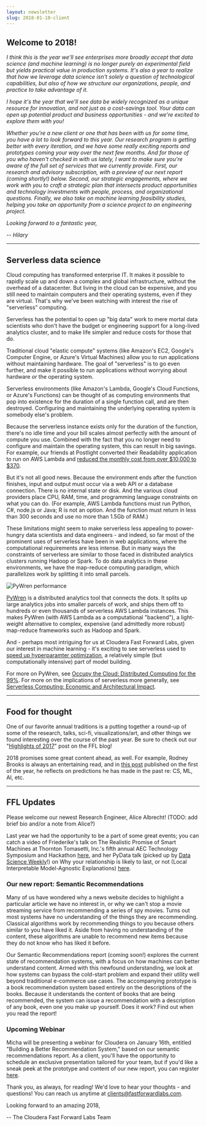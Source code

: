 ```yaml
---
layout: newsletter
slug: 2018-01-10-client
---
```


## Welcome to 2018!

*I think this is the year we'll see enterprises more broadly accept that data science (and machine learning) is no longer purely an experimental field but yields practical value in production systems. It's also a year to realize that how we leverage data science isn't solely a question of technological capabilities, but also of how we structure our organizations, people, and practice to take advantage of it.*

*I hope it's the year that we'll see data be widely recognized as a unique resource for innovation, and not just as a cost-savings tool. Your data can open up potential product and business opportunities - and we're excited to explore them with you!*

*Whether you're a new client or one that has been with us for some time, you have a lot to look forward to this year. Our research program is getting better with every iteration, and we have some really exciting reports and prototypes coming your way over the next few months. And for those of you who haven't checked in with us lately, I want to make sure you're aware of the full set of services that we currently provide. First, our research and advisory subscription, with a preview of our next report (coming shortly!) below. Second, our strategic engagements, where we work with you to craft a strategic plan that intersects product opportunities and technology investments with people, process, and organizational questions. Finally, we also take on machine learning feasibility studies, helping you take an opportunity from a science project to an engineering project.*

*Looking forward to a fantastic year,*

*-- Hilary*

---

## Serverless data science

Cloud computing has transformed enterprise IT. It makes it possible to rapidly
scale up and down a complex and global infrastructure, without the overhead of
a datacenter. But living in the cloud can be expensive, and you still need to
maintain computers and their operating systems, even if they are virtual.
That's why we've been watching with interest the rise of "serverless"
computing.

Serverless has the potential to open up "big data" work to mere mortal data
scientists who don't have the budget or engineering support for a
long-lived analytics cluster, and to make life simpler and reduce costs for
those that do.

Traditional cloud "elastic compute" systems (like Amazon's EC2, Google's Computer
Engine, or Azure's Virtual Machines) allow you to run applications without
maintaining hardware. The goal of "serverless" is to go even further, and make
it possible to run applications without worrying about hardware _or_ the
operating system.

Serverless environments (like Amazon's Lambda, Google's Cloud Functions, or Azure's
Functions) can be thought of as computing environments that pop into existence
for the duration of a single function call, and are then destroyed. Configuring
and maintaining the underlying operating system is somebody else's problem.

Because the serverless instance exists only for the duration of the function,
there's no idle time and your bill scales almost perfectly with the amount of
compute you use. Combined with the fact that you no longer need to configure and
maintain the operating system, this can result in big savings. For example,
our friends at Postlight converted their Readability application to run on AWS
Lambda and [reduced the monthly cost from over $10,000 to
$370](https://trackchanges.postlight.com/serving-39-million-requests-for-370-month-or-how-we-reduced-our-hosting-costs-by-two-orders-of-edc30a9a88cd).

But it's not all good news. Because the environment ends after the function
finishes, input and output must occur via a web API or a database connection.
There is no internal state or disk. And the various cloud providers place CPU,
RAM, time, and programming language constraints on what you can do. (For example,
AWS Lambda functions must run Python, C#, node.js or Java; R is not an option.
And the function must return in less than 300 seconds and use no more than
1.5Gb of RAM.)

These limitations might seem to make serverless less appealing to power-hungry
data scientists and data engineers - and indeed, so far most of the prominent
uses of serverless have been in web applications, where the computational
requirements are less intense. But in many ways the constraints of serverless
are similar to those faced in distributed analytics clusters running Hadoop or
Spark. To do data analytics in these environments, we have the map-reduce
computing paradigm, which parallelizes work by splitting it into small parcels.

![PyWren performance](serverless-pywren.png)

[PyWren](http://pywren.io/) is a distributed analytics tool that connects the
dots. It splits up large analytics jobs into smaller parcels of work, and ships
them off to hundreds or even thousands of serverless AWS Lambda instances. This
makes PyWren (with AWS Lambda as a computational "backend"), a light-weight
alternative to complex, expensive (and admittedly more robust) map-reduce
frameworks such as Hadoop and Spark. 

And - perhaps most intriguing for us at Cloudera Fast Forward Labs, given our
interest in machine learning - it's exciting to see serverless used to [speed up
hyperparamter
optimization](http://tothestars.io/blog/2016/10/19/serverless-ai), a relatively
simple (but computationally intensive) part of model building.

For more on PyWren, see [Occupy the Cloud: Distributed Computing for
the 99%](https://arxiv.org/abs/1702.04024). For more on the implications of
serverless more generally, see [Serverless Computing: Economic and
Architectural
Impact](http://www.doc.ic.ac.uk/~rbc/papers/fse-serverless-17.pdf).

---

## Food for thought

One of our favorite annual traditions is a putting together a round-up of some of the research, talks, sci-fi, visualizations/art, and other things we found interesting over the course of the past year.  Be sure to check out our "[Highlights of 2017](http://blog.fastforwardlabs.com/2017/11/22/2017-highlights.html)" post on the FFL blog!

2018 promises some great content ahead, as well.  For example, Rodney Brooks is always an entertaining read, and in [this post](https://rodneybrooks.com/my-dated-predictions/) published on the first of the year, he reflects on predictions he has made in the past re: CS, ML, AI, etc.

---

## FFL Updates

Please welcome our newest Research Engineer, Alice Albrecht!
(TODO: add brief bio and/or a note from Alice?)

Last year we had the opportunity to be a part of some great events; you can catch a video of Friederike's talk on The Realistic Promise of Smart Machines at Thornton Tomasetti, Inc.'s fifth annual AEC Technology Symposium and Hackathon [here](https://youtu.be/EexnY6G46Qs), and her PyData talk (picked up by [Data Science Weekly](https://www.datascienceweekly.org/newsletters/data-science-weekly-newsletter-issue-214)!) on Why your relationship is likely to last, or not (Local Interpretable Model-Agnostic Explanations) [here](https://youtu.be/Z3v2c_OysI4).

### Our new report: Semantic Recommendations

Many of us have wondered why a news website decides to highlight a particular article we have no interest in, or why we can't stop a movie streaming service from recommending a series of spy movies. Turns out most systems have no understanding of the things they are recommending. Classical algorithms work by recommending things to you because others similar to you have liked it. Aside from having no understanding of the content, these algorithms are unable to recommend new items because they do not know who has liked it before.                                
                                                                                                     
Our Semantic Recommendations report (coming soon!) explores the current state of recommendation systems, with a focus on how machines can better understand content. Armed with this newfound understanding, we look at how systems can bypass the cold-start problem and expand their utility well beyond traditional e-commerce use cases. The accompanying prototype is a book recommendation system based entirely on the descriptions of the books. Because it understands the content of books that are being recommended, the system can issue a recommendation with a description of any book, even one you make up yourself. Does it work? Find out when you read the report!                     

### Upcoming Webinar

Micha will be presenting a webinar for Cloudera on January 16th, entitled "Building a Better Recommendation System," based on our semantic recommendations report. As a client, you'll have the opportunity to schedule an exclusive presentation tailored for your team, but if you'd like a sneak peek at the prototype and content of our new report, you can register [here](http://go.cloudera.com/semantic-recommendation-systems).

Thank you, as always, for reading!  We'd love to hear your thoughts - and questions! You can reach us anytime at clients@fastforwardlabs.com.

Looking forward to an amazing 2018,

-- The Cloudera Fast Forward Labs Team
